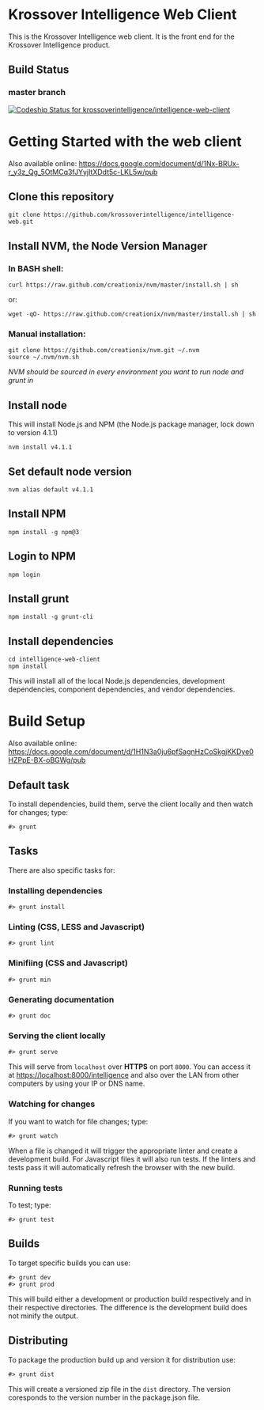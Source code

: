 
Krossover Intelligence Web Client
=================================

This is the Krossover Intelligence web client. It is the front end for the
Krossover Intelligence product.

## Build Status
### master branch
[ ![Codeship Status for krossoverintelligence/intelligence-web-client](https://www.codeship.io/projects/976f2ba0-6b3e-0131-6c18-16513a5a3791/status?branch=master)](https://www.codeship.io/projects/12988)

# Getting Started with the web client

Also available online:
https://docs.google.com/document/d/1Nx-BRUx-r_y3z_Qg_5OtMCq3fJYyjItXDdt5c-LKL5w/pub

## Clone this repository

```
git clone https://github.com/krossoverintelligence/intelligence-web.git
```

## Install NVM, the Node Version Manager

### In BASH shell:

```
curl https://raw.github.com/creationix/nvm/master/install.sh | sh
```

or:

```
wget -qO- https://raw.github.com/creationix/nvm/master/install.sh | sh
```

### Manual installation:

```
git clone https://github.com/creationix/nvm.git ~/.nvm
source ~/.nvm/nvm.sh
```

_NVM should be sourced in every environment you want to run node and grunt in_

## Install node

This will install Node.js and NPM (the Node.js package manager, lock down to version 4.1.1)

```
nvm install v4.1.1
```

## Set default node version

```
nvm alias default v4.1.1
```

## Install NPM

```
npm install -g npm@3
```

## Login to NPM

```
npm login
```

## Install grunt

```
npm install -g grunt-cli
```

## Install dependencies

```
cd intelligence-web-client
npm install
```

This will install all of the local Node.js dependencies, development
dependencies, component dependencies, and vendor dependencies.

# Build Setup

Also available online:
https://docs.google.com/document/d/1H1N3a0ju6pfSagnHzCoSkgjKKDye0HZPpE-BX-oBGWg/pub

## Default task
To install dependencies, build them, serve the client locally and then watch for
changes; type:

```
#> grunt
```

## Tasks

There are also specific tasks for:

### Installing dependencies
```
#> grunt install
```

### Linting (CSS, LESS and Javascript)
```
#> grunt lint
```

### Minifiing (CSS and Javascript)
```
#> grunt min
```

### Generating documentation
```
#> grunt doc
```

### Serving the client locally
```
#> grunt serve
```
This will serve from ```localhost``` over **HTTPS** on port ```8000```. You can
access it at
[https://localhost:8000/intelligence](https://localhost:8000/intelligence) and
also over the LAN from other computers by using your IP or DNS name.

### Watching for changes
If you want to watch for file changes; type:
```
#> grunt watch
```
When a file is changed it will trigger the appropriate linter and create
a development build. For Javascript files it will also run tests. If the linters
and tests pass it will automatically refresh the browser with the new build.

### Running tests
To test; type:
```
#> grunt test
```

## Builds

To target specific builds you can use:
```
#> grunt dev
#> grunt prod
```
This will build either a development or production build respectively and in
their respective directories. The difference is the development build does not
minify the output.

## Distributing

To package the production build up and version it for distribution use:
```
#> grunt dist
```
This will create a versioned zip file in the ```dist``` directory. The
version coresponds to the version number in the package.json file.
